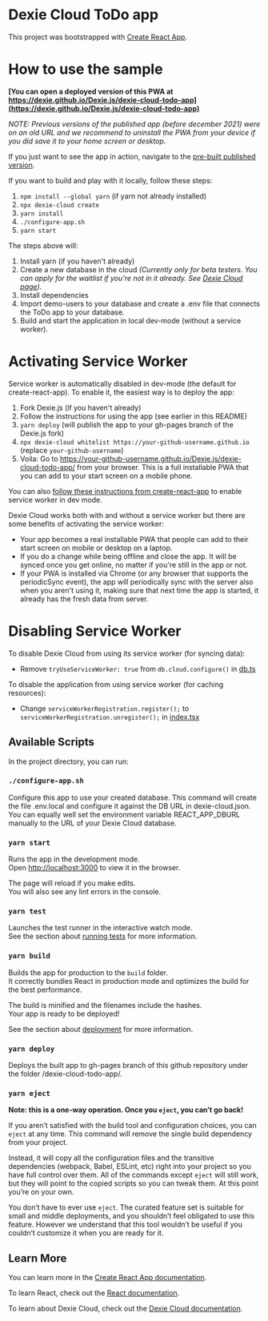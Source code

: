 # Dexie Cloud ToDo app

This project was bootstrapped with [Create React App](https://github.com/facebook/create-react-app).

# How to use the sample

**[You can open a deployed version of this PWA at https://dexie.github.io/Dexie.js/dexie-cloud-todo-app](https://dexie.github.io/Dexie.js/dexie-cloud-todo-app)**

*NOTE: Previous versions of the published app (before december 2021) were on an old URL and we recommend to uninstall the PWA from your device if you did save it to your home screen or desktop.*

If you just want to see the app in action, navigate to the [pre-built published version](https://dexie.github.io/Dexie.js/dexie-cloud-todo-app/).

If you want to build and play with it locally, follow these steps:

1. `npm install --global yarn` (if yarn not already installed)
2. `npx dexie-cloud create`
3. `yarn install`
4. `./configure-app.sh`
5. `yarn start`

The steps above will:

1. Install yarn (if you haven't already)
2. Create a new database in the cloud *(Currently only for beta testers. You can apply for the waitlist if you're not in it already. See [Dexie Cloud page](https://dexie.org/cloud/))*.
3. Install dependencies
4. Import demo-users to your database and create a .env file that connects the ToDo app to your database.
5. Build and start the application in local dev-mode (without a service worker).

# Activating Service Worker

Service worker is automatically disabled in dev-mode (the default for create-react-app). To enable it, the easiest way is to deploy the app:

1. Fork Dexie.js (if you haven't already)
2. Follow the instructions for using the app (see earlier in this README)
3. `yarn deploy` (will publish the app to your gh-pages branch of the Dexie.js fork)
4. `npx dexie-cloud whitelist https://your-github-username.github.io` (replace `your-github-username`)
5. Voila: Go to https://your-github-username.github.io/Dexie.js/dexie-cloud-todo-app/ from your browser. This is a full installable PWA that you can add to your start screen on a mobile phone.

You can also [follow these instructions from create-react-app](https://create-react-app.dev/docs/making-a-progressive-web-app/#offline-first-considerations) to enable service worker in dev mode.

Dexie Cloud works both with and without a service worker but there are some benefits of activating the service worker:

* Your app becomes a real installable PWA that people can add to their start screen on mobile or desktop on a laptop.
* If you do a change while being offline and close the app. It will be synced once you get online, no matter if you're still in the app or not.
* If your PWA is installed via Chrome (or any browser that supports the periodicSync event), the app will periodically sync with the server also when you aren't using it, making sure that next time the app is started, it already has the fresh data from server.

# Disabling Service Worker

To disable Dexie Cloud from using its service worker (for syncing data):
* Remove `tryUseServiceWorker: true` from `db.cloud.configure()` in [db.ts](https://github.com/dfahlander/Dexie.js/blob/master/samples/dexie-cloud-todo-app/src/models/db.ts)

To disable the application from using service worker (for caching resources):
* Change `serviceWorkerRegistration.register();` to `serviceWorkerRegistration.unregister();` in [index.tsx](https://github.com/dfahlander/Dexie.js/blob/master/samples/dexie-cloud-todo-app/src/index.tsx)

## Available Scripts

In the project directory, you can run:

### `./configure-app.sh`

Configure this app to use your created database.
This command will create the file .env.local and configure it against the DB URL in dexie-cloud.json.
You can equally well set the environment variable REACT_APP_DBURL manually to the URL of your
Dexie Cloud database.

### `yarn start`

Runs the app in the development mode.\
Open [http://localhost:3000](http://localhost:3000) to view it in the browser.

The page will reload if you make edits.\
You will also see any lint errors in the console.

### `yarn test`

Launches the test runner in the interactive watch mode.\
See the section about [running tests](https://facebook.github.io/create-react-app/docs/running-tests) for more information.

### `yarn build`

Builds the app for production to the `build` folder.\
It correctly bundles React in production mode and optimizes the build for the best performance.

The build is minified and the filenames include the hashes.\
Your app is ready to be deployed!

See the section about [deployment](https://facebook.github.io/create-react-app/docs/deployment) for more information.

### `yarn deploy`

Deploys the built app to gh-pages branch of this github repository under the folder /dexie-cloud-todo-app/.

### `yarn eject`

**Note: this is a one-way operation. Once you `eject`, you can’t go back!**

If you aren’t satisfied with the build tool and configuration choices, you can `eject` at any time. This command will remove the single build dependency from your project.

Instead, it will copy all the configuration files and the transitive dependencies (webpack, Babel, ESLint, etc) right into your project so you have full control over them. All of the commands except `eject` will still work, but they will point to the copied scripts so you can tweak them. At this point you’re on your own.

You don’t have to ever use `eject`. The curated feature set is suitable for small and middle deployments, and you shouldn’t feel obligated to use this feature. However we understand that this tool wouldn’t be useful if you couldn’t customize it when you are ready for it.

## Learn More

You can learn more in the [Create React App documentation](https://facebook.github.io/create-react-app/docs/getting-started).

To learn React, check out the [React documentation](https://reactjs.org/).

To learn about Dexie Cloud, check out the [Dexie Cloud documentation](https://dexie.org/cloud/docs/).
